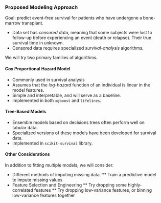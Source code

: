 ### Proposed Modeling Approach

Goal: predict event-free survival for patients who have undergone a bone-marrow transplant.
* Data set has *censored data*, meaning that some subjects were lost to follow-up before experiencing an event (death or relapse). Their true survival time in unknown. 
* Censored data requires specialized *survival-analysis* algorithms.

We will try two primary families of algorithms.

#### Cox Proportional Hazard Model

* Commonly used in survival analysis
* Assumes that the *log-hazard* function of an individual is linear in the model features. 
* Simple and interpretable, and will serve as a baseline.
* Implemented in both `xgboost` and `lifelines`.

#### Tree-Based Models

* Ensemble models based on decisions trees often perform well on tabular data.
* Specialized versions of these models have been developed for survival data.
* Implemented in `scikit-survival` library.

#### Other Considerations

In addition to fitting multiple models, we will consider:
* Different methods of imputing missing data. 
** Train a predictive model to impute missing values
* Feature Selection and Engineering
** Try dropping some highly-correlated features
** Try dropping low-variance features, or binning low-variance features together

